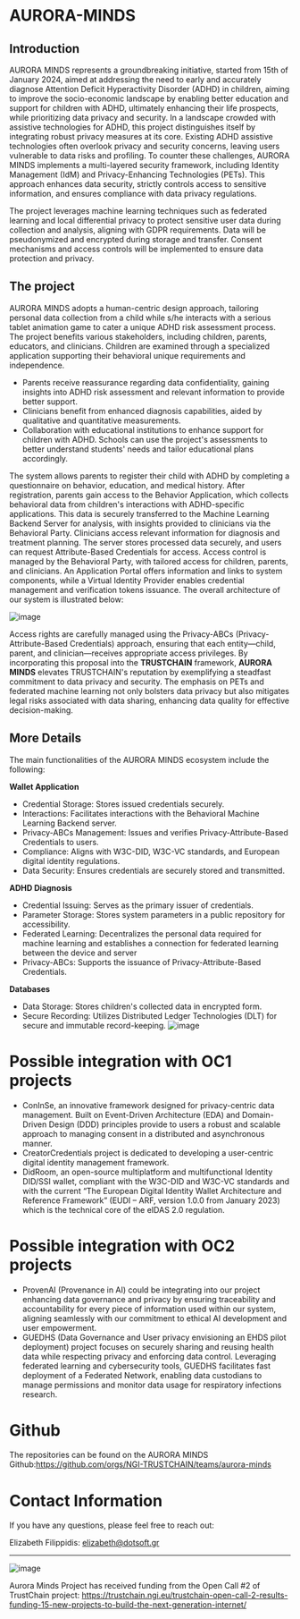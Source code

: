 # AURORA-MINDS
<h2>Introduction</h2>
AURORA MINDS represents a groundbreaking initiative, started from 15th of January 2024, aimed at addressing the need to early and accurately diagnose Attention Deficit Hyperactivity Disorder (ADHD) in children, aiming to improve the socio-economic landscape by enabling better education and support for children with ADHD, ultimately enhancing their life prospects, while prioritizing data privacy and security. In a landscape crowded with assistive technologies for ADHD, this project distinguishes itself by integrating robust privacy measures at its core. Existing ADHD assistive technologies often overlook privacy and security concerns, leaving users vulnerable to data risks and profiling. To counter these challenges, AURORA MINDS implements a multi-layered security framework, including Identity Management (IdM) and Privacy-Enhancing Technologies (PETs). This approach enhances data security, strictly controls access to sensitive information, and ensures compliance with data privacy regulations.

The project leverages machine learning techniques such as federated learning and local differential privacy to protect sensitive user data during collection and analysis, aligning with GDPR requirements. Data will be pseudonymized and encrypted during storage and transfer. Consent mechanisms and access controls will be implemented to ensure data protection and privacy.
 <h2>The project</h2>
AURORA MINDS adopts a human-centric design approach, tailoring personal data collection from a child while s/he interacts with a serious tablet animation game to cater a unique ADHD risk assessment process.
The project benefits various stakeholders, including children, parents, educators, and clinicians. Children are examined through a specialized application supporting their behavioral unique requirements and independence. 

- Parents receive reassurance regarding data confidentiality, gaining insights into ADHD risk assessment and relevant information to provide better support.
- Clinicians benefit from enhanced diagnosis capabilities, aided by qualitative and quantitative measurements.
- Collaboration with educational institutions to enhance support for children with ADHD. Schools can use the project's assessments to better understand students' needs and tailor educational plans accordingly.

The system allows parents to register their child with ADHD by completing a questionnaire on behavior, education, and medical history. After registration, parents gain access to the Behavior Application, which collects behavioral data from children's interactions with ADHD-specific applications. This data is securely transferred to the Machine Learning Backend Server for analysis, with insights provided to clinicians via the Behavioral Party. Clinicians access relevant information for diagnosis and treatment planning. The server stores processed data securely, and users can request Attribute-Based Credentials for access. Access control is managed by the Behavioral Party, with tailored access for children, parents, and clinicians. An Application Portal offers information and links to system components, while a Virtual Identity Provider enables credential management and verification tokens issuance. The overall architecture of our system is illustrated below:

![image](https://github.com/NGI-TRUSTCHAIN/AURORA-MINDS/assets/39150377/0845264d-862c-4d7f-83fb-676cb6c6c6ea)


Access rights are carefully managed using the Privacy-ABCs (Privacy-Attribute-Based Credentials) approach, ensuring that each entity—child, parent, and clinician—receives appropriate access privileges.
By incorporating this proposal into the **TRUSTCHAIN** framework, **AURORA MINDS** elevates TRUSTCHAIN's reputation by exemplifying a steadfast commitment to data privacy and security. The emphasis on PETs and federated machine learning not only bolsters data privacy but also mitigates legal risks associated with data sharing, enhancing data quality for effective decision-making.

<h2>More Details</h2>
The main functionalities of the AURORA MINDS ecosystem include the following:

**Wallet  Application**
- Credential Storage: Stores issued credentials securely.
- Interactions: Facilitates interactions with the Behavioral Machine Learning Backend server.
- Privacy-ABCs Management: Issues and verifies Privacy-Attribute-Based Credentials to users.
- Compliance: Aligns with W3C-DID, W3C-VC standards, and European digital identity regulations.
- Data Security: Ensures credentials are securely stored and transmitted.

**ADHD Diagnosis**
- Credential Issuing: Serves as the primary issuer of credentials.
- Parameter Storage: Stores system parameters in a public repository for accessibility.
- Federated Learning: Decentralizes the personal data required for machine learning and establishes a connection for federated learning between the device and server
- Privacy-ABCs: Supports the issuance of Privacy-Attribute-Based Credentials.

**Databases**
- Data Storage: Stores children's collected data in encrypted form.
- Secure Recording: Utilizes Distributed Ledger Technologies (DLT) for secure and immutable record-keeping.
![image](https://github.com/NGI-TRUSTCHAIN/AURORA-MINDS/assets/39150377/307b2d76-1d08-4aa0-a5eb-2ed1676f3498)







<h1>Possible integration with OC1 projects</h1>

- ConInSe, an innovative framework designed for privacy-centric data management. Built on Event-Driven Architecture (EDA) and Domain-Driven Design (DDD) principles provide to users a robust and scalable approach to managing consent in a distributed and asynchronous manner.
- CreatorCredentials project is dedicated to developing a user-centric digital identity management framework.
- DidRoom, an open-source multiplatform and multifunctional Identity DID/SSI wallet, compliant with the W3C-DID and W3C-VC standards and with the current “The European Digital Identity Wallet Architecture and Reference Framework” (EUDI – ARF, version 1.0.0 from January 2023) which is the technical core of the eIDAS 2.0 regulation.
  
<h1>Possible integration with OC2 projects</h1>

- ProvenAI (Provenance in AI) could be integrating into our project enhancing data governance and privacy by ensuring traceability and accountability for every piece of information used within our system, aligning seamlessly with our commitment to ethical AI development and user empowerment.
- GUEDHS (Data Governance and User privacy envisioning an EHDS pilot deployment) project focuses on securely sharing and reusing health data while respecting privacy and enforcing data control. Leveraging federated learning and cybersecurity tools, GUEDHS facilitates fast deployment of a Federated Network, enabling data custodians to manage permissions and monitor data usage for respiratory infections research.
<h1>Github</h1>

The repositories can be found on the AURORA MINDS Github:https://github.com/orgs/NGI-TRUSTCHAIN/teams/aurora-minds
<h1>Contact Information</h1>

If you have any questions, please feel free to reach out:

 Elizabeth Filippidis: elizabeth@dotsoft.gr

<hr> 

![image](https://github.com/NGI-TRUSTCHAIN/AURORA-MINDS/assets/39150377/585fc17f-3276-491f-b415-7d551b2559d1)

Aurora Minds Project has received funding from the Open Call #2 of TrustChain project: https://trustchain.ngi.eu/trustchain-open-call-2-results-funding-15-new-projects-to-build-the-next-generation-internet/ 
 
 
